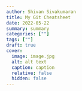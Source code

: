 ```yaml
---
author: Shivan Sivakumaran
title: My Git Cheatsheet
date: 2022-05-22
summary: summary
categories: [""]
tags: [""]
draft: true
cover:
  image: image.jpg
  alt: alt text
  caption: caption
  relative: false
  hidden: false
---
```

